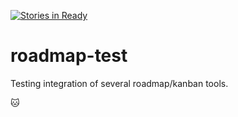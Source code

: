 [![Stories in Ready](https://badge.waffle.io/Happy-Ferret/roadmap-test.png?label=ready&title=Ready)](https://waffle.io/Happy-Ferret/roadmap-test)
# roadmap-test
Testing integration of several roadmap/kanban tools.


:cat:
